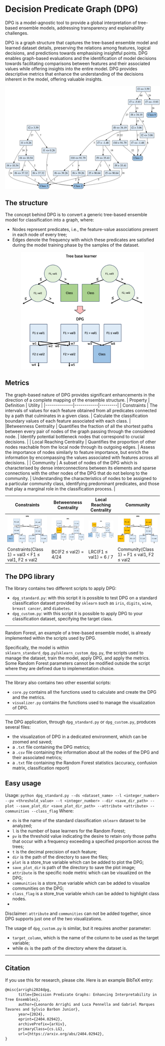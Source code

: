 # Decision Predicate Graph (DPG)
DPG is a model-agnostic tool to provide a global interpretation of tree-based ensemble models, addressing transparency and explainability challenges.

DPG is a graph structure that captures the tree-based ensemble model and learned dataset details, preserving the relations among features, logical decisions, and predictions towards emphasising insightful points.
DPG enables graph-based evaluations and the identification of model decisions towards facilitating comparisons between features and their associated values while offering insights into the entire model.
DPG provides descriptive metrics that enhance the understanding of the decisions inherent in the model, offering valuable insights.
<p align="center">
  <img src="https://github.com/LeonardoArrighi/DPG/blob/main/examples/custom_l2.jpg?raw=true" width="600" />
</p>

## The structure
The concept behind DPG is to convert a generic tree-based ensemble model for classification into a graph, where:
- Nodes represent predicates, i.e., the feature-value associations present in each node of every tree;
- Edges denote the frequency with which these predicates are satisfied during the model training phase by the samples of the dataset.

<p align="center">
  <img src="https://github.com/LeonardoArrighi/DPG/blob/main/examples/example.png?raw=true" width="400" />
</p>

## Metrics
The graph-based nature of DPG provides significant enhancements in the direction of a complete mapping of the ensemble structure.
| Property     | Definition | Utility |
|--------------|------------|---------|
| Constraints  | The intervals of values for each feature obtained from all predicates connected by a path that culminates in a given class. | Calculate the classification boundary values of each feature associated with each class. |
|Betweenness Centrality | Quantifies the fraction of all the shortest paths between every pair of nodes of the graph passing through the considered node. | Identify potential bottleneck nodes that correspond to crucial decisions. |
| Local Reaching Centrality | Quantifies the proportion of other nodes reachable from the local node through its outgoing edges. | Assess the importance of nodes similarly to feature importance, but enrich the information by encompassing the values associated with features across all decisions. |
| Community | A subset of nodes of the DPG which is characterised by dense interconnections between its elements and sparse connections with the other nodes of the DPG that do not belong to the community. | Understanding the characteristics of nodes to be assigned to a particular community class, identifying predominant predicates, and those that play a marginal role in the classification process. |


|Constraints | Betweenness Centrality | Local Reaching Centrality | Community|
|------------|------------|--------------|--------------------|
![](https://github.com/LeonardoArrighi/DPG/blob/main/examples/example_constraints.png) | ![](https://github.com/LeonardoArrighi/DPG/blob/main/examples/example_bc.png) | ![](https://github.com/LeonardoArrighi/DPG/blob/main/examples/example_lrc.png) | ![](https://github.com/LeonardoArrighi/DPG/blob/main/examples/example_community.png) |
|Constraints(Class 1) = val3 < F1 ≤ val1, F2 ≤ val2 | BC(F2 ≤ val2) = 4/24 | LRC(F1 ≤ val1) = 6 / 7 | Community(Class 1) = F1 ≤ val1, F2 ≤ val2 |

## The DPG library
The library contains two different scripts to apply DPG:
- `dpg_standard.py`: with this script it is possible to test DPG on a standard classification dataset provided by `sklearn` such as `iris`, `digits`, `wine`, `breast cancer`, and `diabetes`.
- `dpg_custom.py`: with this script it is possible to apply DPG to your classification dataset, specifying the target class.

---
Random Forest, an example of a tree-based ensemble model, is already implemented within the scripts used by DPG. 

Specifically, the model is within `sklearn_standard_dpg.py`/`sklearn_custom_dpg.py`, the scripts used to manage the dataset, train the model, apply DPG, and apply the metrics.
Some Random Forest parameters cannot be modified outside the script where they are defined due to implementation choice.

---
The library also contains two other essential scripts:
- `core.py` contains all the functions used to calculate and create the DPG and the metrics.
- `visualizer.py` contains the functions used to manage the visualization of DPG.

---
The DPG application, through `dpg_standard.py` or `dpg_custom.py`, produces several files:
- the visualization of DPG in a dedicated environment, which can be zoomed and saved;
- a `.txt` file containing the DPG metrics;
- a `.csv` file containing the information about all the nodes of the DPG and their associated metrics;
- a `.txt` file containing the Random Forest statistics (accuracy, confusion matrix, classification report)

## Easy usage
Usage: `python dpg_standard.py --ds <dataset_name> --l <integer_number> --pv <threshold_value> --t <integer_number> --dir <save_dir_path> --plot --save_plot_dir <save_plot_dir_path> --attribute <attribute> --communities --class_flag`
Where:
- `ds` is the name of the standard classification `sklearn` dataset to be analyzed;
- `l` is the number of base learners for the Random Forest;
- `pv` is the threshold value indicating the desire to retain only those paths that occur with a frequency exceeding a specified proportion across the trees;
- `t` is the decimal precision of each feature;
- `dir` is the path of the directory to save the files;
- `plot` is a store_true variable which can be added to plot the DPG;
- `save_plot_dir` is path of the directory to save the plot image;
- `attribute` is the specific node metric which can be visualized on the DPG;
- `communities` is a store_true variable which can be added to visualize communities on the DPG;
- `class_flag` is a store_true variable which can be added to highlight class nodes.
- 
Disclaimer: `attribute` and `communities` can not be added together, since DPG supports just one of the two visualizations.


The usage of `dpg_custom.py` is similar, but it requires another parameter:
- `target_column`, which is the name of the column to be used as the target variable;
- while `ds` is the path of the directory where the dataset is.

---
## Citation
If you use this for research, please cite. Here is an example BibTeX entry:


```
@misc{arrighi2024dpg,
      title={Decision Predicate Graphs: Enhancing Interpretability in Tree Ensembles}, 
      author={Leonardo Arrighi and Luca Pennella and Gabriel Marques Tavares and Sylvio Barbon Junior},
      year={2024},
      eprint={2404.02942},
      archivePrefix={arXiv},
      primaryClass={cs.LG},
      url={https://arxiv.org/abs/2404.02942}, 
}
```
